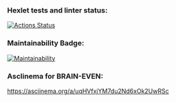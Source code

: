 ### Hexlet tests and linter status:

[![Actions Status](https://github.com/Kudrikudrii/frontend-project-44/actions/workflows/hexlet-check.yml/badge.svg)](https://github.com/Kudrikudrii/frontend-project-44/actions)

### Maintainability Badge:

[![Maintainability](https://api.codeclimate.com/v1/badges/a35abc9ec688c1f8d989/maintainability)](https://codeclimate.com/github/Kudrikudrii/frontend-project-44/maintainability)

### Asclinema for BRAIN-EVEN:

https://asciinema.org/a/uqHVfxjYM7du2Nd6xOk2UwRSc
